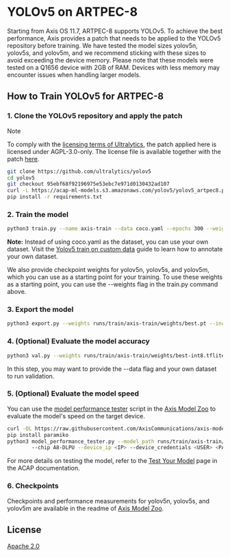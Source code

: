 # YOLOv5 on ARTPEC-8

Starting from Axis OS 11.7, ARTPEC-8 supports YOLOv5. To achieve the best performance, Axis provides a patch that needs to be applied to the YOLOv5 repository before training. We have tested the model sizes yolov5n, yolov5s, and yolov5m, and we recommend sticking with these sizes to avoid exceeding the device memory. Please note that these models were tested on a Q1656 device with 2GB of RAM. Devices with less memory may encounter issues when handling larger models.

## How to Train YOLOv5 for ARTPEC-8

### 1. Clone the YOLOv5 repository and apply the patch

> [!NOTE]
>
> To comply with the [licensing terms of Ultralytics](https://github.com/ultralytics/yolov5?tab=readme-ov-file#license),
> the patch applied here is licensed under AGPL-3.0-only. The license file is available together
> with the patch [here](https://acap-ml-models.s3.amazonaws.com/yolov5/YOLOv5_LICENSE.txt).

```bash
git clone https://github.com/ultralytics/yolov5
cd yolov5
git checkout 95ebf68f92196975e53ebc7e971d0130432ad107
curl -L https://acap-ml-models.s3.amazonaws.com/yolov5/yolov5_artpec8.patch | git apply
pip install -r requirements.txt
```

### 2. Train the model

```bash
python3 train.py --name axis-train --data coco.yaml --epochs 300 --weights '' --cfg yolov5n.yaml  --batch-size 128
```

**Note:** Instead of using coco.yaml as the dataset, you can use your own dataset. Visit the [Yolov5 train on custom data](https://docs.ultralytics.com/yolov5/tutorials/train_custom_data/) guide to learn how to annotate your own dataset.

We also provide checkpoint weights for yolov5n, yolov5s, and yolov5m, which you can use as a starting point for your training. To use these weights as a starting point, you can use the --weights flag in the train.py command above.

### 3. Export the model

```bash
python3 export.py --weights runs/train/axis-train/weights/best.pt --include tflite --int8 --per-tensor
```

### 4. (Optional) Evaluate the model accuracy

```bash
python3 val.py --weights runs/train/axis-train/weights/best-int8.tflite
```

In this step, you may want to provide the --data flag and your own dataset to run validation.

### 5. (Optional) Evaluate the model speed

You can use the [model performance tester](https://github.com/AxisCommunications/axis-model-zoo/blob/main/scripts/model_performance_tester.py) script in the [Axis Model Zoo](https://github.com/AxisCommunications/axis-model-zoo/tree/main) to evaluate the model's speed on the target device.

```bash
curl -OL https://raw.githubusercontent.com/AxisCommunications/axis-model-zoo/main/scripts/model_performance_tester.py
pip install paramiko
python3 model_performance_tester.py --model_path runs/train/axis-train/weights/best-int8.tflite --test_duration 100 \\
        --chip A8-DLPU --device_ip <IP> --device_credentials <USER> <PASS>
```

For more details on testing the model, refer to the
[Test Your Model](https://axiscommunications.github.io/acap-documentation/docs/computer-vision-on-device/test-your-model.html)
page in the ACAP documentation.

### 6. Checkpoints

Checkpoints and performance measurements for yolov5n, yolov5s, and yolov5m are available in the
readme of [Axis Model Zoo](../README.md).

## License

[Apache 2.0](../LICENSE)
